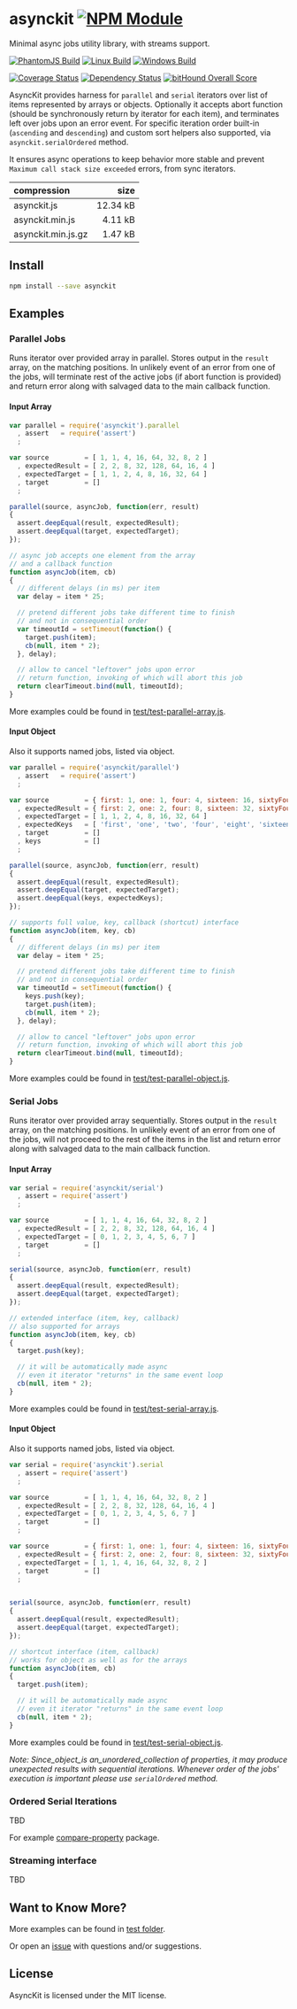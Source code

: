 # asynckit [![NPM Module](https://img.shields.io/npm/v/asynckit.svg?style=flat)](https://www.npmjs.com/package/asynckit)

Minimal async jobs utility library, with streams support.

[![PhantomJS Build](https://img.shields.io/travis/alexindigo/asynckit/v0.4.0.svg?label=browser&style=flat)](https://travis-ci.org/alexindigo/asynckit)
[![Linux Build](https://img.shields.io/travis/alexindigo/asynckit/v0.4.0.svg?label=linux:0.12-6.x&style=flat)](https://travis-ci.org/alexindigo/asynckit)
[![Windows Build](https://img.shields.io/appveyor/ci/alexindigo/asynckit/v0.4.0.svg?label=windows:0.12-6.x&style=flat)](https://ci.appveyor.com/project/alexindigo/asynckit)

[![Coverage Status](https://img.shields.io/coveralls/alexindigo/asynckit/v0.4.0.svg?label=code+coverage&style=flat)](https://coveralls.io/github/alexindigo/asynckit?branch=master)
[![Dependency Status](https://img.shields.io/david/alexindigo/asynckit/v0.4.0.svg?style=flat)](https://david-dm.org/alexindigo/asynckit)
[![bitHound Overall Score](https://www.bithound.io/github/alexindigo/asynckit/badges/score.svg)](https://www.bithound.io/github/alexindigo/asynckit)

<!-- [![Readme](https://img.shields.io/badge/readme-tested-brightgreen.svg?style=flat)](https://www.npmjs.com/package/reamde) -->

AsyncKit provides harness for `parallel` and `serial` iterators over list of items represented by arrays or objects.
Optionally it accepts abort function (should be synchronously return by iterator for each item), and terminates left over jobs upon an error event. For specific iteration order built-in (`ascending` and `descending`) and custom sort helpers also supported, via `asynckit.serialOrdered` method.

It ensures async operations to keep behavior more stable and prevent `Maximum call stack size exceeded` errors, from sync iterators.

| compression        |     size |
| :----------------- | -------: |
| asynckit.js        | 12.34 kB |
| asynckit.min.js    |  4.11 kB |
| asynckit.min.js.gz |  1.47 kB |

## Install

```sh
npm install --save asynckit
```

## Examples

### Parallel Jobs

Runs iterator over provided array in parallel. Stores output in the `result` array,
on the matching positions. In unlikely event of an error from one of the jobs,
will terminate rest of the active jobs (if abort function is provided)
and return error along with salvaged data to the main callback function.

#### Input Array

```javascript
var parallel = require('asynckit').parallel
  , assert   = require('assert')
  ;

var source         = [ 1, 1, 4, 16, 64, 32, 8, 2 ]
  , expectedResult = [ 2, 2, 8, 32, 128, 64, 16, 4 ]
  , expectedTarget = [ 1, 1, 2, 4, 8, 16, 32, 64 ]
  , target         = []
  ;

parallel(source, asyncJob, function(err, result)
{
  assert.deepEqual(result, expectedResult);
  assert.deepEqual(target, expectedTarget);
});

// async job accepts one element from the array
// and a callback function
function asyncJob(item, cb)
{
  // different delays (in ms) per item
  var delay = item * 25;

  // pretend different jobs take different time to finish
  // and not in consequential order
  var timeoutId = setTimeout(function() {
    target.push(item);
    cb(null, item * 2);
  }, delay);

  // allow to cancel "leftover" jobs upon error
  // return function, invoking of which will abort this job
  return clearTimeout.bind(null, timeoutId);
}
```

More examples could be found in [test/test-parallel-array.js](test/test-parallel-array.js).

#### Input Object

Also it supports named jobs, listed via object.

```javascript
var parallel = require('asynckit/parallel')
  , assert   = require('assert')
  ;

var source         = { first: 1, one: 1, four: 4, sixteen: 16, sixtyFour: 64, thirtyTwo: 32, eight: 8, two: 2 }
  , expectedResult = { first: 2, one: 2, four: 8, sixteen: 32, sixtyFour: 128, thirtyTwo: 64, eight: 16, two: 4 }
  , expectedTarget = [ 1, 1, 2, 4, 8, 16, 32, 64 ]
  , expectedKeys   = [ 'first', 'one', 'two', 'four', 'eight', 'sixteen', 'thirtyTwo', 'sixtyFour' ]
  , target         = []
  , keys           = []
  ;

parallel(source, asyncJob, function(err, result)
{
  assert.deepEqual(result, expectedResult);
  assert.deepEqual(target, expectedTarget);
  assert.deepEqual(keys, expectedKeys);
});

// supports full value, key, callback (shortcut) interface
function asyncJob(item, key, cb)
{
  // different delays (in ms) per item
  var delay = item * 25;

  // pretend different jobs take different time to finish
  // and not in consequential order
  var timeoutId = setTimeout(function() {
    keys.push(key);
    target.push(item);
    cb(null, item * 2);
  }, delay);

  // allow to cancel "leftover" jobs upon error
  // return function, invoking of which will abort this job
  return clearTimeout.bind(null, timeoutId);
}
```

More examples could be found in [test/test-parallel-object.js](test/test-parallel-object.js).

### Serial Jobs

Runs iterator over provided array sequentially. Stores output in the `result` array,
on the matching positions. In unlikely event of an error from one of the jobs,
will not proceed to the rest of the items in the list
and return error along with salvaged data to the main callback function.

#### Input Array

```javascript
var serial = require('asynckit/serial')
  , assert = require('assert')
  ;

var source         = [ 1, 1, 4, 16, 64, 32, 8, 2 ]
  , expectedResult = [ 2, 2, 8, 32, 128, 64, 16, 4 ]
  , expectedTarget = [ 0, 1, 2, 3, 4, 5, 6, 7 ]
  , target         = []
  ;

serial(source, asyncJob, function(err, result)
{
  assert.deepEqual(result, expectedResult);
  assert.deepEqual(target, expectedTarget);
});

// extended interface (item, key, callback)
// also supported for arrays
function asyncJob(item, key, cb)
{
  target.push(key);

  // it will be automatically made async
  // even it iterator "returns" in the same event loop
  cb(null, item * 2);
}
```

More examples could be found in [test/test-serial-array.js](test/test-serial-array.js).

#### Input Object

Also it supports named jobs, listed via object.

```javascript
var serial = require('asynckit').serial
  , assert = require('assert')
  ;

var source         = [ 1, 1, 4, 16, 64, 32, 8, 2 ]
  , expectedResult = [ 2, 2, 8, 32, 128, 64, 16, 4 ]
  , expectedTarget = [ 0, 1, 2, 3, 4, 5, 6, 7 ]
  , target         = []
  ;

var source         = { first: 1, one: 1, four: 4, sixteen: 16, sixtyFour: 64, thirtyTwo: 32, eight: 8, two: 2 }
  , expectedResult = { first: 2, one: 2, four: 8, sixteen: 32, sixtyFour: 128, thirtyTwo: 64, eight: 16, two: 4 }
  , expectedTarget = [ 1, 1, 4, 16, 64, 32, 8, 2 ]
  , target         = []
  ;


serial(source, asyncJob, function(err, result)
{
  assert.deepEqual(result, expectedResult);
  assert.deepEqual(target, expectedTarget);
});

// shortcut interface (item, callback)
// works for object as well as for the arrays
function asyncJob(item, cb)
{
  target.push(item);

  // it will be automatically made async
  // even it iterator "returns" in the same event loop
  cb(null, item * 2);
}
```

More examples could be found in [test/test-serial-object.js](test/test-serial-object.js).

_Note: Since_object_is an_unordered_collection of properties,
it may produce unexpected results with sequential iterations.
Whenever order of the jobs' execution is important please use `serialOrdered` method._

### Ordered Serial Iterations

TBD

For example [compare-property](compare-property) package.

### Streaming interface

TBD

## Want to Know More?

More examples can be found in [test folder](test/).

Or open an [issue](https://github.com/alexindigo/asynckit/issues) with questions and/or suggestions.

## License

AsyncKit is licensed under the MIT license.
